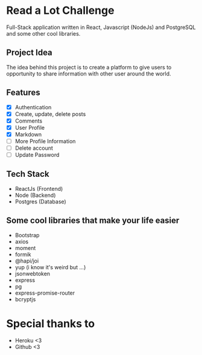 # Read a Lot Challenge
Full-Stack application written in React, Javascript (NodeJs) and PostgreSQL and some other cool libraries.

## Project Idea
The idea behind this project is to create a platform to give users to opportunity to share information with other user around the world.

## Features
- [x] Authentication
- [x] Create, update, delete posts
- [x] Comments
- [x] User Profile
- [x] Markdown
- [ ] More Profile Information
- [ ] Delete account
- [ ] Update Password 

## Tech Stack
- ReactJs (Frontend)
- Node (Backend)
- Postgres (Database)

## Some cool libraries that make your life easier
- Bootstrap
- axios
- moment
- formik
- @hapi/joi
- yup (i know it's weird but ...)
- jsonwebtoken
- express
- pg
- express-promise-router
- bcryptjs

# Special thanks to
- Heroku <3
- Github <3
